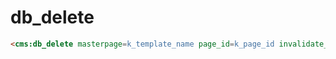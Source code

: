 # db_delete

```html
<cms:db_delete masterpage=k_template_name page_id=k_page_id invalidate_cache='1'/>
```
